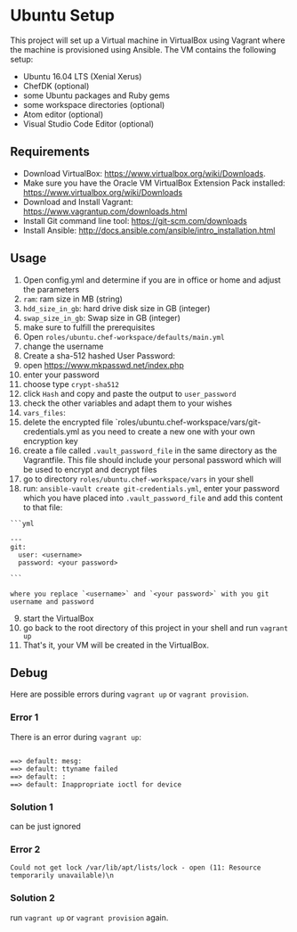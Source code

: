# Ubuntu Setup

This project will set up a Virtual machine in VirtualBox using Vagrant where the machine is provisioned using Ansible. The VM contains the following setup:
* Ubuntu 16.04 LTS (Xenial Xerus)
* ChefDK (optional)
* some Ubuntu packages and Ruby gems
* some workspace directories (optional)
* Atom editor (optional)
* Visual Studio Code Editor (optional)

## Requirements
* Download VirtualBox: https://www.virtualbox.org/wiki/Downloads. 
* Make sure you have the Oracle VM VirtualBox Extension Pack installed: https://www.virtualbox.org/wiki/Downloads
* Download and Install Vagrant: https://www.vagrantup.com/downloads.html
* Install Git command line tool: https://git-scm.com/downloads
* Install Ansible: http://docs.ansible.com/ansible/intro_installation.html



Usage
-----

1. Open config.yml and determine if you are in office or home and adjust the parameters
  1. `ram`: ram size in MB (string)
  2. `hdd_size_in_gb`: hard drive disk size in GB (integer)
  3. `swap_size_in_gb`: Swap size in GB (integer)
3. make sure to fulfill the prerequisites
4. Open `roles/ubuntu.chef-workspace/defaults/main.yml`
5. change the username
6. Create a sha-512 hashed User Password: 
  1. open https://www.mkpasswd.net/index.php
  2. enter your password
  3. choose type `crypt-sha512`
  4. click `Hash` and copy and paste the output to `user_password`
7. check the other variables and adapt them to your wishes
8. `vars_files`: 
  1. delete the encrypted file `roles/ubuntu.chef-workspace/vars/git-credentials.yml as you need to create a new one with your own encryption key
  2. create a file called `.vault_password_file` in the same directory as the Vagrantfile. This file should include your personal password which will be used to encrypt and decrypt files
  3. go to directory `roles/ubuntu.chef-workspace/vars` in your shell
  4. run: `ansible-vault create git-credentials.yml`, enter your password which you have placed into `.vault_password_file` and add this content to that file:

    ```yml

    ---
    git: 
      user: <username>
      password: <your password>

    ```

    where you replace `<username>` and `<your password>` with you git username and password
9. start the VirtualBox
10. go back to the root directory of this project in your shell and run `vagrant up` 
11. That's it, your VM will be created in the VirtualBox. 


Debug
-----

Here are possible errors during `vagrant up` or `vagrant provision`.

### Error 1

There is an error during `vagrant up`:

```

==> default: mesg: 
==> default: ttyname failed
==> default: : 
==> default: Inappropriate ioctl for device

```

### Solution 1
can be just ignored



### Error 2
`Could not get lock /var/lib/apt/lists/lock - open (11: Resource temporarily unavailable)\n`

### Solution 2
run `vagrant up` or `vagrant provision` again.

